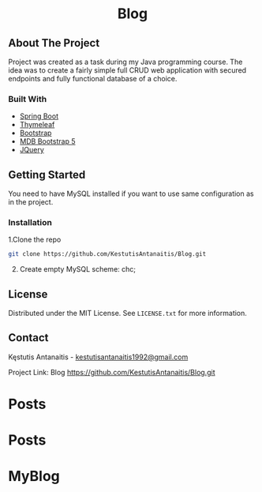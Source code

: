 

<h1 align="center"> Blog</h1>






<!-- ABOUT THE PROJECT -->
## About The Project
Project was created as a task during my Java programming course. The idea was to create a fairly simple full CRUD web application with secured endpoints and fully functional database of a choice.




### Built With

* [Spring Boot](https://spring.io/projects/spring-boot)
* [Thymeleaf](https://www.thymeleaf.org/)
* [Bootstrap](https://getbootstrap.com)
* [MDB Bootstrap 5](https://mdbootstrap.com/)
* [JQuery](https://jquery.com)





<!-- GETTING STARTED -->
## Getting Started
You need to have MySQL installed if you want to use same configuration as in the project.
### Installation

1.Clone the repo
   ```sh
   git clone https://github.com/KestutisAntanaitis/Blog.git
   ```


2. Create empty MySQL scheme: chc;





<!-- LICENSE -->
## License

Distributed under the MIT License. See `LICENSE.txt` for more information.





<!-- CONTACT -->
## Contact

Kęstutis Antanaitis - kestutisantanaitis1992@gmail.com

Project Link: Blog https://github.com/KestutisAntanaitis/Blog.git

# Posts
# Posts
# MyBlog

